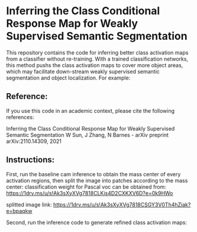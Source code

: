 # Inferring the Class Conditional Response Map for Weakly Supervised Semantic Segmentation

This repository contains the code for inferring better class activation maps from a classifier without re-training.
With a trained classification networks, this method pushs the class activation maps to cover more object areas, which may facilitate down-stream weakly supervised semantic segmentation and object localization.
For example:


## Reference:
If you use this code in an academic context, please cite the following references:

Inferring the Class Conditional Response Map for Weakly Supervised Semantic Segmentation
W Sun, J Zhang, N Barnes - arXiv preprint arXiv:2110.14309, 2021


## Instructions:
First, run the baseline cam inference to obtain the mass center of every activation regions, then split the image into patches according to the mass center:
classification weight for Pascal voc can be obtained from:  https://1drv.ms/u/s!Ak3sXyXVg7818CLKis4D2CXKXV6D?e=0k9HWo


splitted image link: https://1drv.ms/u/s!Ak3sXyXVg7818CSGY3V0Th4hZiak?e=bpaqkw

Second, run the inference code to generate refined class activation maps:




